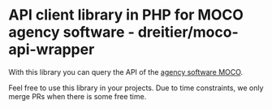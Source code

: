 # API client library in PHP for MOCO agency software - dreitier/moco-api-wrapper
With this library you can query the API of the [agency software MOCO](https://www.mocoapp.com/).

Feel free to use this library in your projects.
Due to time constraints, we only merge PRs when there is some free time.
